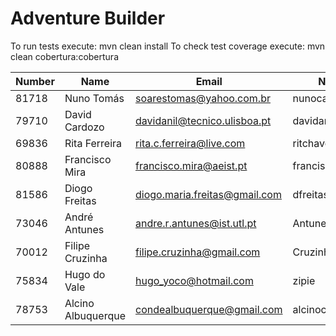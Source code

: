 # Adventure Builder

To run tests execute: mvn clean install
To check test coverage execute: mvn clean cobertura:cobertura

|   Number   |          Name           |            Email            |   Name GitHUb        | Grupo |
| ---------- | ----------------------- | --------------------------- | -------------------- | ----- |
|81718       |Nuno Tomás               |soarestomas@yahoo.com.br     |nunocartier           |   1   |
|79710       |David Cardozo            |davidanil@tecnico.ulisboa.pt |davidanil             |   2   |
|69836       |Rita Ferreira            |rita.c.ferreira@live.com     |ritchaves             |   3   |
|80888       |Francisco Mira           |francisco.mira@aeist.pt      |franciscomira         |   4   |
|81586       |Diogo Freitas            |diogo.maria.freitas@gmail.com|dfreitas06            |   5   |
|73046       |André Antunes            |andre.r.antunes@ist.utl.pt   |Antunes10             |   6   |
|70012       |Filipe Cruzinha          |filipe.cruzinha@gmail.com    |Cruzinha              |   7   |
|75834       |Hugo do Vale             |hugo_yoco@hotmail.com        |zipie                 |   8   |
|78753       |Alcino Albuquerque       |condealbuquerque@gmail.com   |alcinocondealbuquerque|   9   |
